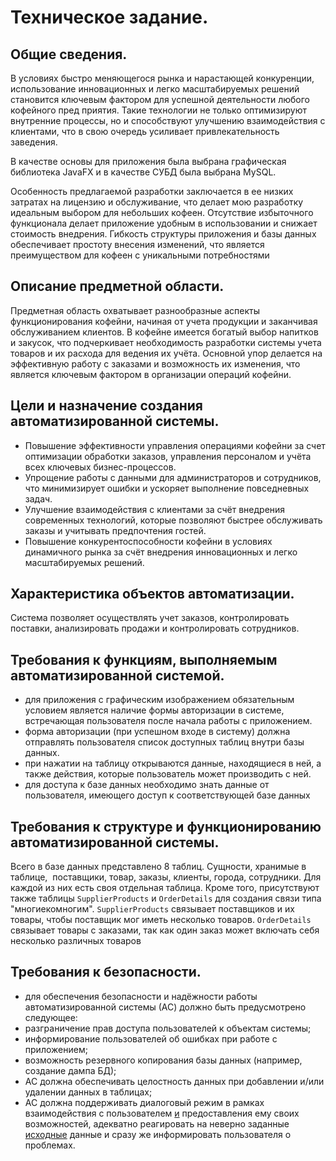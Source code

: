 # Техническое задание.

## Общие сведения.
В условиях быстро меняющегося рынка и нарастающей конкуренции,
использование инновационных и легко масштабируемых решений становится ключевым фактором для успешной деятельности любого кофейного пред­
приятия. Такие технологии не только оптимизируют внутренние процессы,
но и способствуют улучшению взаимодействия с клиентами, что в свою очередь усиливает привлекательность заведения.

В качестве основы для приложения была выбрана графическая библиотека JavaFX и в качестве СУБД была выбрана MySQL.

Особенность предлагаемой разработки заключается в ее низких затратах на лицензию и обслуживание, что делает мою разработку идеальным вы­бором для небольших кофеен. Отсутствие избыточного функционала делает
приложение удобным в использовании и снижает стоимость внедрения. Гиб­кость структуры приложения и базы данных обеспечивает простоту внесения
изменений, что является преимуществом для кофеен с уникальными потребностями

## Описание предметной области.
Предметная область охватывает разнообразные аспекты функционирования кофейни, начиная от учета продукции и заканчивая обслуживанием
клиентов. В кофейне имеется богатый выбор напитков и закусок, что подчеркивает необходимость разработки системы учета товаров и их расхода для ведения их учёта. Основной упор делается на эффективную работу с заказами и
возможность их изменения, что является ключевым фактором в организации
операций кофейни.

## Цели и назначение создания автоматизированной системы.

- Повышение эффективности управления операциями кофейни за счет оптимизации обработки заказов, управления персоналом и учёта всех ключевых бизнес-процессов.
- Упрощение работы с данными для администраторов и сотрудников, что минимизирует ошибки и ускоряет выполнение повседневных задач.
- Улучшение взаимодействия с клиентами за счёт внедрения современных технологий, которые позволяют быстрее обслуживать заказы и учитывать предпочтения гостей.
- Повышение конкурентоспособности кофейни в условиях динамичного рынка за счёт внедрения инновационных и легко масштабируемых решений.


## Характеристика объектов автоматизации.
Система позволяет осуществлять учет заказов, контролировать поставки, анализировать продажи и контролировать сотрудников.

## Требования к функциям, выполняемым автоматизированной системой.
- для приложения с графическим изображением обязательным условием является наличие формы авторизации в системе, встречающая пользователя после начала работы с приложением.
- форма авторизации (при успешном входе в систему) должна отправлять пользователя список доступных таблиц внутри базы данных.
- при нажатии на таблицу открываются данные, находящиеся в ней, а также действия, которые пользователь может производить с ней.
- для доступа к базе данных необходимо знать данные от пользователя, имеющего доступ к соответствующей базе данных

## Требования к структуре и функционированию автоматизированной системы.
Всего в базе данных представлено 8 таблиц. Сущности, хранимые в таблице, ­ поставщики, товар, заказы, клиенты, города, сотрудники. Для каждой
из них есть своя отдельная таблица. Кроме того, присутствуют также таблицы
`SupplierProducts` и `OrderDetails` для создания связи типа "многие­ко­многим".
`SupplierProducts` связывает поставщиков и их товары, чтобы поставщик мог
иметь несколько товаров. `OrderDetails` связывает товары с заказами, так как
один заказ может включать себя несколько различных товаров


## Требования к безопасности.
- для обеспечения безопасности и надёжности работы автоматизированной системы (АС) должно быть предусмотрено следующее:
- разграничение прав доступа пользователей к объектам системы;
- информирование пользователей об ошибках при работе с приложением;
- возможность резервного копирования базы данных (например, создание дампа БД);
- АС должна обеспечивать целостность данных при добавлении и/или удалении данных в таблицах;
- АС должна поддерживать диалоговый режим в рамках взаимодействия с пользователем [и](2024-11-01_и.md) предоставления ему своих возможностей, адекватно реагировать на неверно заданные [исходные](2024-11-01_исходные.md) данные и сразу же информировать пользователя о проблемах.
